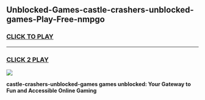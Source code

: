
## Unblocked-Games-castle-crashers-unblocked-games-Play-Free-nmpgo
<h3>
<a href="https://premium76.site?title=castle-crashers-unblocked-games&ref=18A">CLICK TO PLAY</a></h3>
<hr>

<h3>
<a href="https://premium76.site?title=castle-crashers-unblocked-games&ref=18A">CLICK 2 PLAY</a>
  
</h3>

<a href="https://premium76.site?title=castle-crashers-unblocked-games&ref=18A"><img src="https://clearcache.store/games.png"></a>


**castle-crashers-unblocked-games games unblocked: Your Gateway to Fun and Accessible Online Gaming**
